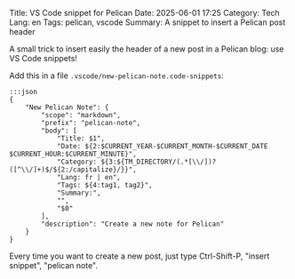 Title: VS Code snippet for Pelican
Date: 2025-06-01 17:25
Category: Tech
Lang: en
Tags: pelican, vscode
Summary: A snippet to insert a Pelican post header

A small trick to insert easily the header of a new post in a Pelican blog: use VS Code snippets!

Add this in a file `.vscode/new-pelican-note.code-snippets`:

    :::json
    {
        "New Pelican Note": {
            "scope": "markdown",
            "prefix": "pelican-note",
            "body": [
                "Title: $1",
                "Date: ${2:$CURRENT_YEAR-$CURRENT_MONTH-$CURRENT_DATE $CURRENT_HOUR:$CURRENT_MINUTE}",
                "Category: ${3:${TM_DIRECTORY/(.*[\\/])?([^\\/]+)$/${2:/capitalize}/}}",
                "Lang: fr | en",
                "Tags: ${4:tag1, tag2}",
                "Summary:",
                "",
                "$0"
            ],
            "description": "Create a new note for Pelican"
        }
    }

Every time you want to create a new post, just type Ctrl-Shift-P, "insert snippet", "pelican note".
